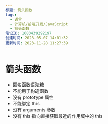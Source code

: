 ```yaml
---
标题: 箭头函数
tags:
  - 语言
  - 计算机/前端开发/JavaScript
  - 箭头函数
笔记ID: 1683439292197
创建时间: 2023-05-07 14:01:32
更新时间: 2023-11-28 11:27:39
---
```


# 箭头函数

- 匿名函数语法糖
- 不能用于构造函数
- 没有 prototype 属性
- 不能绑定 this
- 没有 arguments 参数
- 没有 this 指向直接获取最近的作用域中的 this
